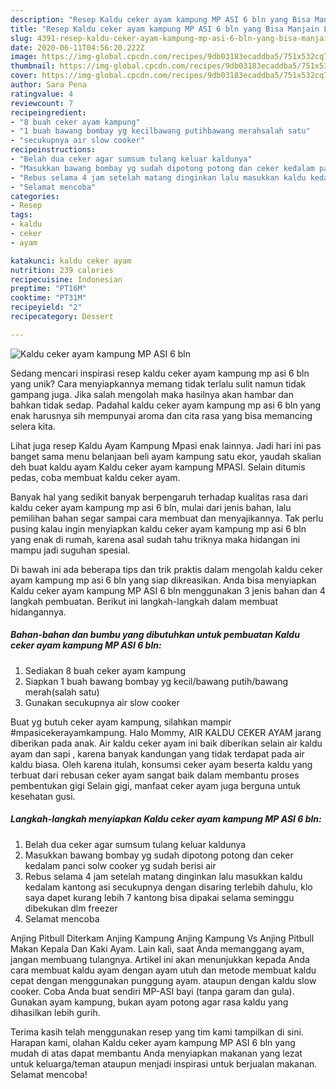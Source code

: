 ```yaml
---
description: "Resep Kaldu ceker ayam kampung MP ASI 6 bln yang Bisa Manjain Lidah"
title: "Resep Kaldu ceker ayam kampung MP ASI 6 bln yang Bisa Manjain Lidah"
slug: 4391-resep-kaldu-ceker-ayam-kampung-mp-asi-6-bln-yang-bisa-manjain-lidah
date: 2020-06-11T04:56:20.222Z
image: https://img-global.cpcdn.com/recipes/9db03183ecaddba5/751x532cq70/kaldu-ceker-ayam-kampung-mp-asi-6-bln-foto-resep-utama.jpg
thumbnail: https://img-global.cpcdn.com/recipes/9db03183ecaddba5/751x532cq70/kaldu-ceker-ayam-kampung-mp-asi-6-bln-foto-resep-utama.jpg
cover: https://img-global.cpcdn.com/recipes/9db03183ecaddba5/751x532cq70/kaldu-ceker-ayam-kampung-mp-asi-6-bln-foto-resep-utama.jpg
author: Sara Pena
ratingvalue: 4
reviewcount: 7
recipeingredient:
- "8 buah ceker ayam kampung"
- "1 buah bawang bombay yg kecilbawang putihbawang merahsalah satu"
- "secukupnya air slow cooker"
recipeinstructions:
- "Belah dua ceker agar sumsum tulang keluar kaldunya"
- "Masukkan bawang bombay yg sudah dipotong potong dan ceker kedalam panci solw cooker yg sudah berisi air"
- "Rebus selama 4 jam setelah matang dinginkan lalu masukkan kaldu kedalam kantong asi secukupnya dengan disaring terlebih dahulu, klo saya dapet kurang lebih 7 kantong bisa dipakai selama seminggu dibekukan dlm freezer"
- "Selamat mencoba"
categories:
- Resep
tags:
- kaldu
- ceker
- ayam

katakunci: kaldu ceker ayam 
nutrition: 239 calories
recipecuisine: Indonesian
preptime: "PT16M"
cooktime: "PT31M"
recipeyield: "2"
recipecategory: Dessert

---
```



![Kaldu ceker ayam kampung MP ASI 6 bln](https://img-global.cpcdn.com/recipes/9db03183ecaddba5/751x532cq70/kaldu-ceker-ayam-kampung-mp-asi-6-bln-foto-resep-utama.jpg)

Sedang mencari inspirasi resep kaldu ceker ayam kampung mp asi 6 bln yang unik? Cara menyiapkannya memang tidak terlalu sulit namun tidak gampang juga. Jika salah mengolah maka hasilnya akan hambar dan bahkan tidak sedap. Padahal kaldu ceker ayam kampung mp asi 6 bln yang enak harusnya sih mempunyai aroma dan cita rasa yang bisa memancing selera kita.

Lihat juga resep Kaldu Ayam Kampung Mpasi enak lainnya. Jadi hari ini pas banget sama menu belanjaan beli ayam kampung satu ekor, yaudah skalian deh buat kaldu ayam Kaldu ceker ayam kampung MPASI. Selain ditumis pedas, coba membuat kaldu ceker ayam.

Banyak hal yang sedikit banyak berpengaruh terhadap kualitas rasa dari kaldu ceker ayam kampung mp asi 6 bln, mulai dari jenis bahan, lalu pemilihan bahan segar sampai cara membuat dan menyajikannya. Tak perlu pusing kalau ingin menyiapkan kaldu ceker ayam kampung mp asi 6 bln yang enak di rumah, karena asal sudah tahu triknya maka hidangan ini mampu jadi suguhan spesial.


Di bawah ini ada beberapa tips dan trik praktis dalam mengolah kaldu ceker ayam kampung mp asi 6 bln yang siap dikreasikan. Anda bisa menyiapkan Kaldu ceker ayam kampung MP ASI 6 bln menggunakan 3 jenis bahan dan 4 langkah pembuatan. Berikut ini langkah-langkah dalam membuat hidangannya.

<!--inarticleads1-->

##### Bahan-bahan dan bumbu yang dibutuhkan untuk pembuatan Kaldu ceker ayam kampung MP ASI 6 bln:

1. Sediakan 8 buah ceker ayam kampung
1. Siapkan 1 buah bawang bombay yg kecil/bawang putih/bawang merah(salah satu)
1. Gunakan secukupnya air slow cooker


Buat yg butuh ceker ayam kampung, silahkan mampir #mpasicekerayamkampung. Halo Mommy, AIR KALDU CEKER AYAM jarang diberikan pada anak. Air kaldu ceker ayam ini baik diberikan selain air kaldu ayam dan sapi , karena banyak kandungan yang tidak terdapat pada air kaldu biasa. Oleh karena itulah, konsumsi ceker ayam beserta kaldu yang terbuat dari rebusan ceker ayam sangat baik dalam membantu proses pembentukan gigi Selain gigi, manfaat ceker ayam juga berguna untuk kesehatan gusi. 

<!--inarticleads2-->

##### Langkah-langkah menyiapkan Kaldu ceker ayam kampung MP ASI 6 bln:

1. Belah dua ceker agar sumsum tulang keluar kaldunya
1. Masukkan bawang bombay yg sudah dipotong potong dan ceker kedalam panci solw cooker yg sudah berisi air
1. Rebus selama 4 jam setelah matang dinginkan lalu masukkan kaldu kedalam kantong asi secukupnya dengan disaring terlebih dahulu, klo saya dapet kurang lebih 7 kantong bisa dipakai selama seminggu dibekukan dlm freezer
1. Selamat mencoba


Anjing Pitbull Diterkam Anjing Kampung Anjing Kampung Vs Anjing Pitbull Makan Kepala Dan Kaki Ayam. Lain kali, saat Anda memanggang ayam, jangan membuang tulangnya. Artikel ini akan menunjukkan kepada Anda cara membuat kaldu ayam dengan ayam utuh dan metode membuat kaldu cepat dengan menggunakan punggung ayam. ataupun dengan kaldu slow cooker. Coba Anda buat sendiri MP-ASI bayi (tanpa garam dan gula). Gunakan ayam kampung, bukan ayam potong agar rasa kaldu yang dihasilkan lebih gurih. 

Terima kasih telah menggunakan resep yang tim kami tampilkan di sini. Harapan kami, olahan Kaldu ceker ayam kampung MP ASI 6 bln yang mudah di atas dapat membantu Anda menyiapkan makanan yang lezat untuk keluarga/teman ataupun menjadi inspirasi untuk berjualan makanan. Selamat mencoba!
